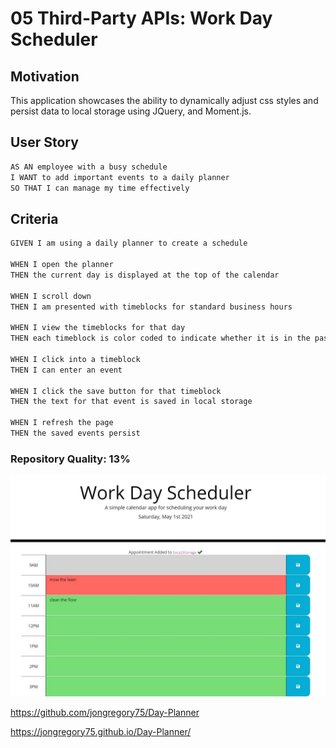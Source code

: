 # 05 Third-Party APIs: Work Day Scheduler

## Motivation

This application showcases the ability to dynamically adjust css styles and persist data to local storage using JQuery, and Moment.js.

## User Story

```md
AS AN employee with a busy schedule
I WANT to add important events to a daily planner
SO THAT I can manage my time effectively
```

## Criteria

```md
GIVEN I am using a daily planner to create a schedule

WHEN I open the planner
THEN the current day is displayed at the top of the calendar

WHEN I scroll down
THEN I am presented with timeblocks for standard business hours

WHEN I view the timeblocks for that day
THEN each timeblock is color coded to indicate whether it is in the past, present, or future

WHEN I click into a timeblock
THEN I can enter an event

WHEN I click the save button for that timeblock
THEN the text for that event is saved in local storage

WHEN I refresh the page
THEN the saved events persist
```

### Repository Quality: 13%

![ScreenShot](/develop/assets/img/screenshot.jpg)

https://github.com/jongregory75/Day-Planner

https://jongregory75.github.io/Day-Planner/
